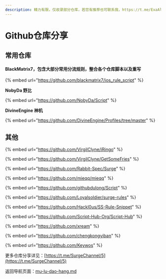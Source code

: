 ```yaml
---
description: 精力有限，仅收录部分仓库，若您有推荐也可联系我，https://t.me/ExaAlice 。收录的仓库并未取得所有者支持，若有侵权请及时联系我们删除。
---
```


# Github仓库分享

## 常用仓库

#### BlackMatrix7，包含大部分常用分流规则，整合各个仓库脚本以及重写

{% embed url="https://github.com/blackmatrix7/ios_rule_script" %}

**NobyDa 野比**

{% embed url="https://github.com/NobyDa/Script" %}

**DivineEngine 神机**

{% embed url="https://github.com/DivineEngine/Profiles/tree/master" %}

## **其他**

{% embed url="https://github.com/VirgilClyne/iRingo" %}

{% embed url="https://github.com/VirgilClyne/GetSomeFries" %}

{% embed url="https://github.com/Rabbit-Spec/Surge" %}

{% embed url="https://github.com/mieqq/mieqq" %}

{% embed url="https://github.com/githubdulong/Script" %}

{% embed url="https://github.com/Loyalsoldier/surge-rules" %}

{% embed url="https://github.com/Hackl0us/SS-Rule-Snippet" %}

{% embed url="https://github.com/Script-Hub-Org/Script-Hub" %}

{% embed url="https://github.com/xream" %}

{% embed url="https://github.com/chengkongyiban" %}

{% embed url="https://github.com/Keywos" %}



更多仓库分享详见：[https://t.me/SurgeChannel/5](https://t.me/SurgeChannel/5)

返回导航页面：[mu-lu-dao-hang.md](mu-lu-dao-hang.md "mention")
